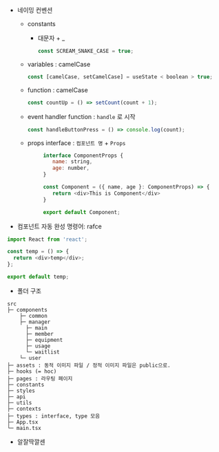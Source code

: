 - 네이밍 컨벤션

  - constants

    - 대문자 + \_
      ```js
      const SCREAM_SNAKE_CASE = true;
      ```

  - variables : camelCase

    ```js
    const [camelCase, setCamelCase] = useState < boolean > true;
    ```

  - function : camelCase

    ```js
    const countUp = () => setCount(count + 1);
    ```

  - event handler function : `handle` 로 시작

    ```js
    const handleButtonPress = () => console.log(count);
    ```

  - props interface : `컴포넌트 명` + `Props`

    ```js
         interface ComponentProps {
            name: string,
            age: number,
         }

         const Component = ({ name, age }: ComponentProps) => {
            return <div>This is Component</div>
         }

         export default Component;
    ```

- 컴포넌트 자동 완성 명령어: rafce

```js
import React from 'react';

const temp = () => {
  return <div>temp</div>;
};

export default temp;
```

- 폴더 구조

```
src
├─ components
    ├─ common
    ├─ manager
      ├─ main
      ├─ member
      ├─ equipment
      ├─ usage
      └─ waitlist
    └─ user
├─ assets : 동적 이미지 파일 / 정적 이미지 파일은 public으로.
├─ hooks (= hoc)
├─ pages : 라우팅 페이지
├─ constants
├─ styles
├─ api
├─ utils
├─ contexts
├─ types : interface, type 모음
├─ App.tsx
└─ main.tsx
```

- 알잘딱깔센
